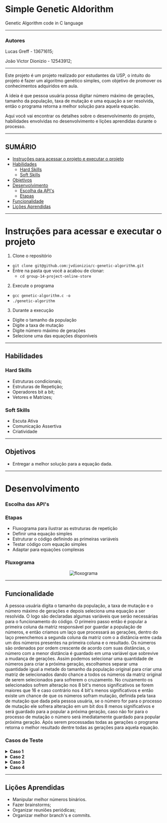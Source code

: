 # Simple Genetic Aldorithm
Genetic Algorithm code in C language

---

### Autores

Lucas Greff - 13671615;

João Victor Dionizio - 12543912;

---

Este projeto é um projeto realizado por estudantes da USP, o intuito do projeto é fazer um algoritmo genético simples, com objetivo de promover os conhecimentos adquiridos em aula.

A ideia é que pessoa usuária possa digitar número máximo de gerações, tamanho da população, taxa de mutação e uma equação a ser resolvida, então o programa retorna a melhor solução para aquela equação.

Aqui você vai encontrar os detalhes sobre o desenvolvimento do projeto, habilidades envolvidas no desenvolvimento e lições aprendidas durante o processo.

---

## SUMÁRIO

- [Instruções para acessar o projeto e executar o projeto](#instruções-para-acessar-e-executar-o-projeto)
- [Habilidades](#habilidades)
  - [Hard Skills](#hard-skills)
  - [Soft Skills](#soft-skills)
- [Objetivos](#objetivos)
- [Desenvolvimento](#desenvolvimento)
  - [Escolha da API's](#escolha-das-apis)
  - [Etapas](#etapas)
- [Funcionalidade](#funcionalidade)
- [Lições Aprendidas](#lições-aprendidas)

---

# Instruções para acessar e executar o projeto

1. Clone o repositório

- `git clone git@github.com:jvdionizio/c-genetic-algorithm.git`
- Entre na pasta que você a acabou de clonar:
  - `cd group-14-project-online-store`

2. Execute o programa

- `gcc genetic-algorithm.c -o`
- `./genetic-algorithm`

3. Durante a execução

- Digite o tamanho da população
- Digite a taxa de mutação
- Digite número máximo de gerações
- Selecione uma das equações disponíveis

---

## Habilidades

### Hard Skills

- Estruturas condicionais;
- Estruturas de Repetição;
- Operadores bit a bit;
- Vetores e Matrizes;

### Soft Skills

- Escuta Ativa
- Comunicação Assertiva
- Criatividade

---

## Objetivos

- Entregar a melhor solução para a equação dada.

---

# Desenvolvimento

### Escolha das API's

### Etapas

- Fluxograma para ilustrar as estruturas de repetição
- Definir uma equação simples
- Estruturar o código definindo as primeiras variáveis
- Testar código com equação simples
- Adaptar para equações complexas

### Fluxograma

<p align="center"><img src="" alt="floxograma"></p>

---
## Funcionalidade

  A pessoa usuária digita o tamanho da população, a taxa de mutação e o número máximo de gerações e depois seleciona uma equação a ser resolvida. O logo são declaradas algumas variáveis que serão necessárias para o funcionamento do código.
  O primeiro passo então é popular a primeira coluna da matriz responsável por guardar a população de números, e então criamos um laço que processará as gerações, dentro do laço preenchemos a segunda coluna da matriz com o a distância entre cada um dos números presentes na primeira coluna e o resultado. Os números são ordenados por ordem crescente de acordo com suas distâncias, o número com a menor distância é guardado em uma variável que sobrevive a mudança de gerações.
  Assim podemos selecionar uma quantidade de números para criar a próxima geração, escolhamos separar uma quantidade igual a metade do tamanho da população original para criar uma matriz de selecionados dando chance a todos os números da matriz original de serem selecionados para sofrerem o cruzamento.
  No cruzamento os selecionados sofrem alteração nos 8 bit's menos significativos se forem maiores que 16 e caso contrário nos 4 bit's menos significativos e então existe um chance de que os números sofram mutação, definida pela taxa de mutação que dada pela pessoa usuária, se o número for para o processo de mutação ele sofrera alteração em um bit dos 8 menos significativos e será guardado para a popular a próxima geração, caso não for para o processo de mutação o número será imediatamente guardado para popular próxima geração.
  Após serem processadas todas as gerações o programa retorna o melhor resultado dentre todas as gerações para aquela equação.

### Casos de Teste

  <details>
    <summary><strong>Caso 1</strong></summary>

    Tamanho da População: 20

    Taxa de Mutação(%): 7

    Número Máximo de Gerações: 4

    Selecione a Equação:
    1 -> x-7 = 0 (Raiz: 7)

    2 -> x^2 - 2x + 1 (Raiz: 1)

    3 -> x^2 + x - 6 (Raízes: -3 e 2)

    4 -> x^2 - 4x + 5 (Raízes: não possui raiz real)

    5 -> x^5 + 2x^4 + 3x^3 + 4x^2 + 5x + 6 (Raízes: a descobrir)
    1
    População Original: 63 68 11 177 127 97 244 219 32 79 182 61 7 117 104 66 100 216 182 215
    Geração: 1
    (número/distância)

    (7/0)(11/4)(32/25)(61/54)(63/56)(66/59)(68/61)(79/72)(97/90)(100/93)(104/97)(117/110)(127/120)(177/170)(182/175)(182/175)(215/208)(216/209)(219/212)(244/237)

    Selecionados:
    (7/0)(11/4)(11/4)(11/4)(11/4)(11/4)(11/4)(11/4)(32/25)(32/25)

    Melhor de todos: (7/0)
    Nova população pré-mutação: 7 11 11 11 11 11 11 11 11 11 11 11 11 11 8 3 32 32 3 4
    Nova população: 7 11 27 75 11 11 11 11 11 11 11 11 11 11 8 3 32 32 3 4
    --------------------
    Geração: 2
    (número/distância)

    (3/-4)(3/-4)(4/-3)(7/0)(8/1)(11/4)(11/4)(11/4)(11/4)(11/4)(11/4)(11/4)(11/4)(11/4)(11/4)(11/4)(27/20)(32/25)(32/25)(75/68)

    Selecionados:
    (3/-4)(3/-4)(3/-4)(3/-4)(3/-4)(3/-4)(3/-4)(3/-4)(3/-4)(3/-4)

    Melhor de todos: (7/0)
    Nova população pré-mutação: 3 3 3 3 3 3 3 3 3 3 3 3 3 3 3 3 3 3 3 3
    Nova população: 3 3 3 3 3 3 3 3 3 3 3 3 3 3 3 3 3 3 3 3
    --------------------
    Geração: 3
    (número/distância)

    (3/-4)(3/-4)(3/-4)(3/-4)(3/-4)(3/-4)(3/-4)(3/-4)(3/-4)(3/-4)(3/-4)(3/-4)(3/-4)(3/-4)(3/-4)(3/-4)(3/-4)(3/-4)(3/-4)(3/-4)

    Selecionados:
    (3/-4)(3/-4)(3/-4)(3/-4)(3/-4)(3/-4)(3/-4)(3/-4)(3/-4)(3/-4)

    Melhor de todos: (7/0)
    Nova população pré-mutação: 3 3 3 3 3 3 3 3 3 3 3 3 3 3 3 3 3 3 3 3
    Nova população: 3 3 3 3 3 3 3 3 3 3 3 3 3 3 3 3 3 3 3 3
    --------------------
    Geração: 4
    (número/distância)

    (3/-4)(3/-4)(3/-4)(3/-4)(3/-4)(3/-4)(3/-4)(3/-4)(3/-4)(3/-4)(3/-4)(3/-4)(3/-4)(3/-4)(3/-4)(3/-4)(3/-4)(3/-4)(3/-4)(3/-4)

    Selecionados:
    (3/-4)(3/-4)(3/-4)(3/-4)(3/-4)(3/-4)(3/-4)(3/-4)(3/-4)(3/-4)

    Melhor de todos: (7/0)
    Nova população pré-mutação: 3 3 3 3 3 3 3 3 3 3 3 3 3 3 3 3 3 3 3 3
    Nova população: 3 3 7 3 3 3 3 3 3 3 3 3 1 3 3 3 3 3 3 3

  </details>

  <details>
    <summary><strong>Caso 2</strong></summary>

    Tamanho da População: 30

    Taxa de Mutação(%): 7

    Número Máximo de Gerações: 5

    Selecione a Equação:
    1 -> x-7 = 0 (Raiz: 7)

    2 -> x^2 - 2x + 1 (Raiz: 1)

    3 -> x^2 + x - 6 (Raízes: -3 e 2)

    4 -> x^2 - 4x + 5 (Raízes: não possui raiz real)

    5 -> x^5 + 2x^4 + 3x^3 + 4x^2 + 5x + 6 (Raízes: a descobrir)
    2
    População Original: 64 11 62 207 110 181 163 233 176 237 172 118 129 60 127 98 211 218 189 131 5 15 5 196 135 134 36 105 4 230
    Geração: 1
    (número/distância)

    (4/9)(5/16)(5/16)(11/100)(15/196)(36/1225)(60/3481)(62/3721)(64/3969)(98/9409)(105/10816)(110/11881)(118/13689)(127/15876)(129/16384)(131/16900)(134/17689)(135/17956)(163/26244)(172/29241)(176/30625)(181/32400)(189/35344)(196/38025)(207/42436)(211/44100)(218/47089)(230/52441)(233/53824)(237/55696)

    Selecionados:
    (4/9)(5/16)(5/16)(5/16)(5/16)(5/16)(5/16)(5/16)(5/16)(5/16)(5/16)(5/16)(5/16)(5/16)(5/16)

    Melhor de todos: (4/9)
    Nova população pré-mutação: 5 4 5 5 5 5 5 5 5 5 5 5 5 5 5 5 5 5 5 5 5 5 5 5 5 5 5 5 4 5
    Nova população: 5 4 5 5 5 5 5 4 5 5 5 5 5 5 69 5 5 5 7 5 5 5 5 5 5 5 5 5 4 5
    --------------------
    Geração: 2
    (número/distância)

    (4/9)(4/9)(4/9)(5/16)(5/16)(5/16)(5/16)(5/16)(5/16)(5/16)(5/16)(5/16)(5/16)(5/16)(5/16)(5/16)(5/16)(5/16)(5/16)(5/16)(5/16)(5/16)(5/16)(5/16)(5/16)(5/16)(5/16)(5/16)(7/36)(69/4624)

    Selecionados:
    (4/9)(4/9)(4/9)(4/9)(4/9)(4/9)(4/9)(4/9)(4/9)(4/9)(4/9)(4/9)(4/9)(4/9)(4/9)

    Melhor de todos: (4/9)
    Nova população pré-mutação: 4 4 4 4 4 4 4 4 4 4 4 4 4 4 4 4 4 4 4 4 4 4 4 4 4 4 4 4 4 4
    Nova população: 4 4 4 4 4 4 4 4 4 4 4 4 4 4 4 4 4 4 4 4 4 36 4 4 4 4 4 4 4 4
    --------------------
    Geração: 3
    (número/distância)

    (4/9)(4/9)(4/9)(4/9)(4/9)(4/9)(4/9)(4/9)(4/9)(4/9)(4/9)(4/9)(4/9)(4/9)(4/9)(4/9)(4/9)(4/9)(4/9)(4/9)(4/9)(4/9)(4/9)(4/9)(4/9)(4/9)(4/9)(4/9)(4/9)(36/1225)

    Selecionados:
    (4/9)(4/9)(4/9)(4/9)(4/9)(4/9)(4/9)(4/9)(4/9)(4/9)(4/9)(4/9)(4/9)(4/9)(4/9)

    Melhor de todos: (4/9)
    Nova população pré-mutação: 4 4 4 4 4 4 4 4 4 4 4 4 4 4 4 4 4 4 4 4 4 4 4 4 4 4 4 4 4 4
    Nova população: 4 4 4 4 4 4 4 4 4 4 4 4 4 4 4 4 4 68 4 4 4 4 4 4 4 4 4 4 4 4
    --------------------
    Geração: 4
    (número/distância)

    (4/9)(4/9)(4/9)(4/9)(4/9)(4/9)(4/9)(4/9)(4/9)(4/9)(4/9)(4/9)(4/9)(4/9)(4/9)(4/9)(4/9)(4/9)(4/9)(4/9)(4/9)(4/9)(4/9)(4/9)(4/9)(4/9)(4/9)(4/9)(4/9)(68/4489)

    Selecionados:
    (4/9)(4/9)(4/9)(4/9)(4/9)(4/9)(4/9)(4/9)(4/9)(4/9)(4/9)(4/9)(4/9)(4/9)(4/9)

    Melhor de todos: (4/9)
    Nova população pré-mutação: 4 4 4 4 4 4 4 4 4 4 4 4 4 4 4 4 4 4 4 4 4 4 4 4 4 4 4 4 4 4
    Nova população: 4 4 4 4 4 4 4 4 4 4 0 20 4 4 6 4 4 68 4 4 4 4 4 4 4 4 4 4 4 36
    --------------------
    Geração: 5
    (número/distância)

    (0/1)(4/9)(4/9)(4/9)(4/9)(4/9)(4/9)(4/9)(4/9)(4/9)(4/9)(4/9)(4/9)(4/9)(4/9)(4/9)(4/9)(4/9)(4/9)(4/9)(4/9)(4/9)(4/9)(4/9)(4/9)(4/9)(6/25)(20/361)(36/1225)(68/4489)

    Selecionados:
    (0/1)(4/9)(4/9)(4/9)(4/9)(4/9)(4/9)(4/9)(4/9)(4/9)(4/9)(4/9)(4/9)(4/9)(4/9)

    Melhor de todos: (0/1)
    Nova população pré-mutação: 0 4 4 4 4 4 4 4 4 4 4 4 4 4 4 4 4 4 4 4 4 4 4 4 4 4 4 4 4 0
    Nova população: 0 4 4 4 4 4 4 4 4 4 4 4 4 4 4 4 4 4 4 4 4 4 4 4 4 4 4 4 4 0
    --------------------

  </details>

  <details>
    <summary><strong>Caso 3</strong></summary>

    Tamanho da População: 30

    Taxa de Mutação(%): 7

    Número Máximo de Gerações: 5

    Selecione a Equação:
    1 -> x-7 = 0 (Raiz: 7)

    2 -> x^2 - 2x + 1 (Raiz: 1)

    3 -> x^2 + x - 6 (Raízes: -3 e 2)

    4 -> x^2 - 4x + 5 (Raízes: não possui raiz real)

    5 -> x^5 + 2x^4 + 3x^3 + 4x^2 + 5x + 6 (Raízes: a descobrir)
    3
    População Original: 223 44 89 97 48 7 86 84 114 104 106 37 218 77 9 131 7 101 146 134 191 180 36 52 116 89 116 65 243 184
    Geração: 1
    (número/distância)

    (7/50)(7/50)(9/84)(36/1326)(37/1400)(44/1974)(48/2346)(52/2750)(65/4284)(77/6000)(84/7134)(86/7476)(89/8004)(89/8004)(97/9500)(101/10296)(104/10914)(106/11336)(114/13104)(116/13566)(116/13566)(131/17286)(134/18084)(146/21456)(180/32574)(184/34034)(191/36666)(218/47736)(223/49946)(243/59286)

    Selecionados:
    (7/50)(7/50)(7/50)(7/50)(9/84)(9/84)(9/84)(9/84)(9/84)(9/84)(9/84)(9/84)(9/84)(9/84)(9/84)

    Melhor de todos: (7/50)
    Nova população pré-mutação: 7 7 7 7 7 7 5 11 9 9 9 9 9 9 9 9 9 9 9 9 9 9 9 9 9 9 9 9 11 5
    Nova população: 7 7 7 7 7 7 37 11 9 9 9 9 9 9 9 9 9 9 8 9 9 9 9 9 9 1 9 9 3 5
    --------------------
    Geração: 2
    (número/distância)

    (1/-4)(3/6)(5/24)(7/50)(7/50)(7/50)(7/50)(7/50)(7/50)(8/66)(9/84)(9/84)(9/84)(9/84)(9/84)(9/84)(9/84)(9/84)(9/84)(9/84)(9/84)(9/84)(9/84)(9/84)(9/84)(9/84)(9/84)(9/84)(11/126)(37/1400)

    Selecionados:
    (1/-4)(3/6)(3/6)(3/6)(3/6)(3/6)(3/6)(3/6)(3/6)(3/6)(3/6)(3/6)(3/6)(3/6)(3/6)

    Melhor de todos: (1/-4)
    Nova população pré-mutação: 3 1 3 3 3 3 3 3 3 3 3 3 3 3 3 3 3 3 3 3 3 3 3 3 3 3 3 3 1 3
    Nova população: 3 33 3 3 3 3 3 3 3 3 3 3 2 3 3 3 11 3 3 3 3 3 3 3 3 3 3 3 1 3
    --------------------
    Geração: 3
    (número/distância)

    (1/-4)(2/0)(3/6)(3/6)(3/6)(3/6)(3/6)(3/6)(3/6)(3/6)(3/6)(3/6)(3/6)(3/6)(3/6)(3/6)(3/6)(3/6)(3/6)(3/6)(3/6)(3/6)(3/6)(3/6)(3/6)(3/6)(3/6)(3/6)(11/126)(33/1116)

    Selecionados:
    (1/-4)(2/0)(2/0)(2/0)(2/0)(2/0)(2/0)(2/0)(2/0)(2/0)(2/0)(2/0)(2/0)(2/0)(2/0)

    Melhor de todos: (2/0)
    Nova população pré-mutação: 2 1 2 2 2 2 2 2 2 2 2 2 2 2 2 2 2 2 2 2 2 2 2 2 2 2 2 2 1 2
    Nova população: 3 1 2 2 2 2 2 2 2 2 2 2 2 2 2 2 2 2 2 2 2 2 2 2 2 2 3 2 1 2
    --------------------
    Geração: 4
    (número/distância)

    (1/-4)(1/-4)(2/0)(2/0)(2/0)(2/0)(2/0)(2/0)(2/0)(2/0)(2/0)(2/0)(2/0)(2/0)(2/0)(2/0)(2/0)(2/0)(2/0)(2/0)(2/0)(2/0)(2/0)(2/0)(2/0)(2/0)(2/0)(2/0)(3/6)(3/6)

    Selecionados:
    (1/-4)(1/-4)(1/-4)(1/-4)(2/0)(2/0)(2/0)(2/0)(2/0)(2/0)(2/0)(2/0)(2/0)(2/0)(2/0)

    Melhor de todos: (2/0)
    Nova população pré-mutação: 1 1 1 1 1 1 2 1 2 2 2 2 2 2 2 2 2 2 2 2 2 2 2 2 2 2 2 2 1 2
    Nova população: 1 1 1 1 1 33 2 1 2 2 2 2 2 2 2 2 2 2 2 2 2 2 2 2 2 2 2 2 1 2
    --------------------
    Geração: 5
    (número/distância)

    (1/-4)(1/-4)(1/-4)(1/-4)(1/-4)(1/-4)(1/-4)(2/0)(2/0)(2/0)(2/0)(2/0)(2/0)(2/0)(2/0)(2/0)(2/0)(2/0)(2/0)(2/0)(2/0)(2/0)(2/0)(2/0)(2/0)(2/0)(2/0)(2/0)(2/0)(33/1116)

    Selecionados:
    (1/-4)(1/-4)(1/-4)(1/-4)(1/-4)(1/-4)(1/-4)(1/-4)(1/-4)(1/-4)(1/-4)(1/-4)(1/-4)(1/-4)(1/-4)

    Melhor de todos: (2/0)
    Nova população pré-mutação: 1 1 1 1 1 1 1 1 1 1 1 1 1 1 1 1 1 1 1 1 1 1 1 1 1 1 1 1 1 1
    Nova população: 1 1 1 1 1 1 1 1 1 1 1 1 33 33 9 1 1 1 1 1 1 1 1 1 1 1 1 1 1 1
    --------------------

  </details>

  <details>
  <summary><strong>Caso 4</strong></summary>

    Tamanho da População: 30

    Taxa de Mutação(%): 7

    Número Máximo de Gerações: 5

    Selecione a Equação:
    1 -> x-7 = 0 (Raiz: 7)

    2 -> x^2 - 2x + 1 (Raiz: 1)

    3 -> x^2 + x - 6 (Raízes: -3 e 2)

    4 -> x^2 - 4x + 5 (Raízes: não possui raiz real)

    5 -> x^5 + 2x^4 + 3x^3 + 4x^2 + 5x + 6 (Raízes: a descobrir)
    4
    População Original: 134 79 151 152 130 86 114 32 63 38 22 13 228 168 144 117 217 145 142 85 153 157 45 187 190 190 106 108 223 167
    Geração: 1
    (número/distância)

    (13/122)(22/401)(32/901)(38/1297)(45/1850)(63/3722)(79/5930)(85/6890)(86/7057)(106/10817)(108/11237)(114/12545)(117/13226)(130/16385)(134/17425)(142/19601)(144/20165)(145/20450)(151/22202)(152/22501)(153/22802)(157/24026)(167/27226)(168/27557)(187/34226)(190/35345)(190/35345)(217/46226)(223/48842)(228/51077)

    Selecionados:
    (13/122)(22/401)(22/401)(22/401)(22/401)(22/401)(22/401)(22/401)(22/401)(22/401)(22/401)(22/401)(22/401)(22/401)(22/401)

    Melhor de todos: (13/122)
    Nova população pré-mutação: 14 5 22 22 22 22 22 22 22 22 22 22 22 22 22 22 22 22 22 22 22 22 22 22 22 22 22 22 5 14
    Nova população: 14 5 22 22 22 22 22 22 22 22 22 22 22 22 22 22 22 23 22 22 22 22 22 22 22 22 22 22 5 14
    --------------------
    Geração: 2
    (número/distância)

    (5/10)(5/10)(14/145)(14/145)(22/401)(22/401)(22/401)(22/401)(22/401)(22/401)(22/401)(22/401)(22/401)(22/401)(22/401)(22/401)(22/401)(22/401)(22/401)(22/401)(22/401)(22/401)(22/401)(22/401)(22/401)(22/401)(22/401)(22/401)(22/401)(23/442)

    Selecionados:
    (5/10)(5/10)(5/10)(5/10)(5/10)(14/145)(14/145)(14/145)(14/145)(14/145)(14/145)(14/145)(14/145)(14/145)(14/145)

    Melhor de todos: (5/10)
    Nova população pré-mutação: 5 5 5 5 5 5 5 5 6 13 14 14 14 14 14 14 14 14 14 14 14 14 14 14 14 14 14 14 13 6
    Nova população: 5 5 1 1 5 5 5 5 6 13 14 14 14 14 14 30 14 14 14 46 14 14 14 14 14 14 14 14 13 6
    --------------------
    Geração: 3
    (número/distância)

    (1/2)(1/2)(5/10)(5/10)(5/10)(5/10)(5/10)(5/10)(6/17)(6/17)(13/122)(13/122)(14/145)(14/145)(14/145)(14/145)(14/145)(14/145)(14/145)(14/145)(14/145)(14/145)(14/145)(14/145)(14/145)(14/145)(14/145)(14/145)(30/785)(46/1937)

    Selecionados:
    (1/2)(1/2)(1/2)(5/10)(5/10)(5/10)(5/10)(5/10)(5/10)(5/10)(5/10)(5/10)(5/10)(5/10)(5/10)

    Melhor de todos: (1/2)
    Nova população pré-mutação: 1 1 1 1 1 5 5 5 5 5 5 5 5 5 5 5 5 5 5 5 5 5 5 5 5 5 5 5 5 1
    Nova população: 1 1 1 1 1 5 5 5 69 5 5 5 5 5 5 5 5 69 5 5 5 5 5 5 5 5 5 5 5 1
    --------------------
    Geração: 4
    (número/distância)

    (1/2)(1/2)(1/2)(1/2)(1/2)(1/2)(5/10)(5/10)(5/10)(5/10)(5/10)(5/10)(5/10)(5/10)(5/10)(5/10)(5/10)(5/10)(5/10)(5/10)(5/10)(5/10)(5/10)(5/10)(5/10)(5/10)(5/10)(5/10)(69/4490)(69/4490)

    Selecionados:
    (1/2)(1/2)(1/2)(1/2)(1/2)(1/2)(1/2)(1/2)(1/2)(1/2)(1/2)(1/2)(1/2)(1/2)(1/2)

    Melhor de todos: (1/2)
    Nova população pré-mutação: 1 1 1 1 1 1 1 1 1 1 1 1 1 1 1 1 1 1 1 1 1 1 1 1 1 1 1 1 1 1
    Nova população: 65 1 1 1 1 1 1 1 1 1 1 1 1 1 1 1 1 1 1 1 1 1 33 1 1 1 1 1 1 33
    --------------------
    Geração: 5
    (número/distância)

    (1/2)(1/2)(1/2)(1/2)(1/2)(1/2)(1/2)(1/2)(1/2)(1/2)(1/2)(1/2)(1/2)(1/2)(1/2)(1/2)(1/2)(1/2)(1/2)(1/2)(1/2)(1/2)(1/2)(1/2)(1/2)(1/2)(1/2)(33/962)(33/962)(65/3970)

    Selecionados:
    (1/2)(1/2)(1/2)(1/2)(1/2)(1/2)(1/2)(1/2)(1/2)(1/2)(1/2)(1/2)(1/2)(1/2)(1/2)

    Melhor de todos: (1/2)
    Nova população pré-mutação: 1 1 1 1 1 1 1 1 1 1 1 1 1 1 1 1 1 1 1 1 1 1 1 1 1 1 1 1 1 1
    Nova população: 1 65 1 1 1 1 1 1 17 1 1 1 1 1 1 1 1 1 1 1 1 1 1 1 1 1 1 1 1 1
    --------------------

  </details>

---
## Lições Aprendidas

- Manipular melhor números binários.
- Fazer brainstorms;
- Organizar reuniões periódicas;
- Organizar melhor branch's e commits.
